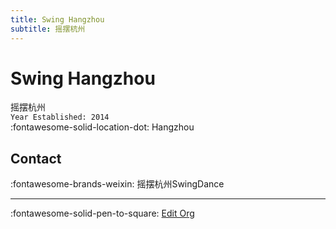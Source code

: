 ```yaml
---
title: Swing Hangzhou
subtitle: 摇摆杭州
---
```


# Swing Hangzhou

摇摆杭州  
`Year Established: 2014`  
:fontawesome-solid-location-dot: Hangzhou  


## Contact

:fontawesome-brands-weixin: 摇摆杭州SwingDance  

---

:fontawesome-solid-pen-to-square: [Edit Org](https://github.com/swingdance/orgs/issues/new?assignees=&labels=update+org&projects=&template=03-update_entity.yml&title=Update%20Org%3A%20zh_CN%20%E2%80%A2%20Swing%20Hangzhou&region=zh_CN&id=swing-hang-zhou&name=Swing%20Hangzhou)
